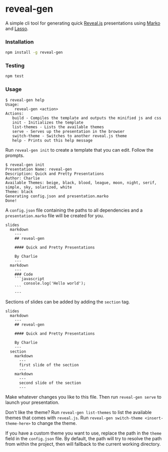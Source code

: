 # reveal-gen

A simple cli tool for generating quick [Reveal.js](https://github.com/hakimel/reveal.js) presentations using [Marko](https://github.com/marko-js/marko) and [Lasso](https://github.com/lasso-js/lasso).

### Installation

```bash
npm install -g reveal-gen
```

### Testing

```bash
npm test
```

### Usage

```
$ reveal-gen help
Usage:
    reveal-gen <action>
Actions:
   build - Compiles the template and outputs the minified js and css
   init - Initializes the template
   list-themes - Lists the available themes
   serve - Serves up the presentation in the browser
   switch-theme - Switches to another reveal.js theme
   help - Prints out this help message
```

Run `reveal-gen init` to create a template that you can edit. Follow the prompts.

```
$ reveal-gen init
Presentation Name: reveal-gen
Description: Quick and Pretty Presentations
Author: Charlie
Available Themes: beige, black, blood, league, moon, night, serif, simple, sky, solarized, white
Theme: black
Generating config.json and presentation.marko
Done!
```

A `config.json` file containing the paths to all dependencies and a `presentation.marko` file will be created for you.
````
slides
  markdown
    ---
    ## reveal-gen

    #### Quick and Pretty Presentations

    By Charlie
    ---
  markdown
    ---
    ### Code
    ```javascript
        console.log('Hello world');
    ```
    ---
````

Sections of slides can be added by adding the `section` tag.

````
slides
  markdown
    ---
    ## reveal-gen

    #### Quick and Pretty Presentations

    By Charlie
    ---
  section
    markdown
      ---
      first slide of the section
      ---
    markdown
      ---
      second slide of the section
      ---
````

Make whatever changes you like to this file. Then run `reveal-gen serve` to launch your presentation.

Don't like the theme? Run `reveal-gen list-themes` to list the available themes that comes with `reveal.js`.
Run `reveal-gen switch-theme <insert-theme-here>` to change the theme.

If you have a custom theme you want to use, replace the path in the `theme` field in the `config.json` file. By
default, the path will try to resolve the path from within the project, then will fallback to the current working
directory.
